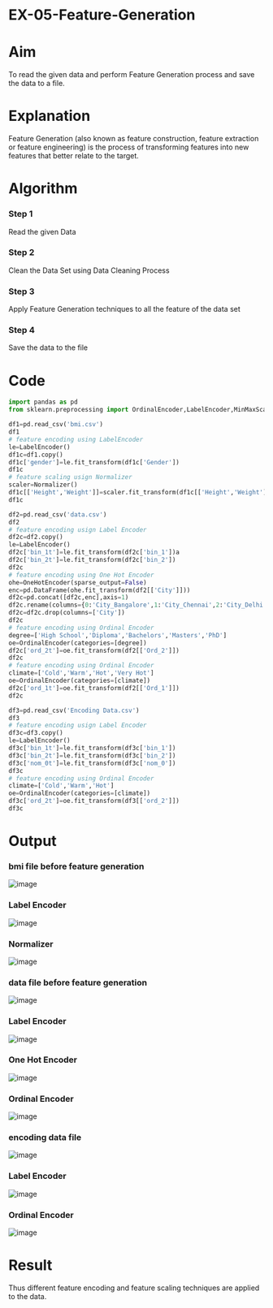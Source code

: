 # EX-05-Feature-Generation

# Aim
To read the given data and perform Feature Generation process and save the data to a file. 

# Explanation
Feature Generation (also known as feature construction, feature extraction or feature engineering) is the process of transforming features into new features that better relate to the target.

# Algorithm
### Step 1
Read the given Data
### Step 2
Clean the Data Set using Data Cleaning Process
### Step 3
Apply Feature Generation techniques to all the feature of the data set
### Step 4
Save the data to the file

# Code
```python
import pandas as pd
from sklearn.preprocessing import OrdinalEncoder,LabelEncoder,MinMaxScaler,Normalizer,OneHotEncoder

df1=pd.read_csv('bmi.csv')
df1
# feature encoding using LabelEncoder
le=LabelEncoder()
df1c=df1.copy()
df1c['gender']=le.fit_transform(df1c['Gender'])
df1c
# feature scaling usign Normalizer
scaler=Normalizer()
df1c[['Height','Weight']]=scaler.fit_transform(df1c[['Height','Weight']])
df1c

df2=pd.read_csv('data.csv')
df2
# feature encoding usign Label Encoder
df2c=df2.copy()
le=LabelEncoder()
df2c['bin_1t']=le.fit_transform(df2c['bin_1'])a
df2c['bin_2t']=le.fit_transform(df2c['bin_2'])
df2c
# feature encoding using One Hot Encoder
ohe=OneHotEncoder(sparse_output=False)
enc=pd.DataFrame(ohe.fit_transform(df2[['City']]))
df2c=pd.concat([df2c,enc],axis=1)
df2c.rename(columns={0:'City_Bangalore',1:'City_Chennai',2:'City_Delhi',3:'City_Mumbai'},inplace=True)
df2c=df2c.drop(columns=['City'])
df2c
# feature encoding using Ordinal Encoder
degree=['High School','Diploma','Bachelors','Masters','PhD']
oe=OrdinalEncoder(categories=[degree])
df2c['ord_2t']=oe.fit_transform(df2[['Ord_2']])
df2c
# feature encoding using Ordinal Encoder
climate=['Cold','Warm','Hot','Very Hot']
oe=OrdinalEncoder(categories=[climate])
df2c['ord_1t']=oe.fit_transform(df2[['Ord_1']])
df2c

df3=pd.read_csv('Encoding Data.csv')
df3
# feature encoding usign Label Encoder
df3c=df3.copy()
le=LabelEncoder()
df3c['bin_1t']=le.fit_transform(df3c['bin_1'])
df3c['bin_2t']=le.fit_transform(df3c['bin_2'])
df3c['nom_0t']=le.fit_transform(df3c['nom_0'])
df3c
# feature encoding using Ordinal Encoder
climate=['Cold','Warm','Hot']
oe=OrdinalEncoder(categories=[climate])
df3c['ord_2t']=oe.fit_transform(df3[['ord_2']])
df3c
```
# Output
### bmi file before feature generation
![image](https://github.com/yasin-sharif-SEC/EX-05-Feature-Generation/assets/142985837/4d3ee3c8-ad02-419d-840a-22f4e50b0913)

### Label Encoder
![image](https://github.com/yasin-sharif-SEC/EX-05-Feature-Generation/assets/142985837/472c2af4-7729-4cae-a93a-b24ffbbf955b)

### Normalizer
![image](https://github.com/yasin-sharif-SEC/EX-05-Feature-Generation/assets/142985837/3b94a58c-e3d8-4d47-b64f-4c6de21f011f)

### data file before feature generation
![image](https://github.com/yasin-sharif-SEC/EX-05-Feature-Generation/assets/142985837/8b9d2319-9bb9-434e-93b7-205f18f4acda)

### Label Encoder
![image](https://github.com/yasin-sharif-SEC/EX-05-Feature-Generation/assets/142985837/9c3925c2-e2d2-459e-9346-fa87127eaced)

### One Hot Encoder
![image](https://github.com/yasin-sharif-SEC/EX-05-Feature-Generation/assets/142985837/32d51d1b-7041-44ca-a48d-d3dbf6b4e4da)

### Ordinal Encoder
![image](https://github.com/yasin-sharif-SEC/EX-05-Feature-Generation/assets/142985837/819c9c0b-e3cf-466e-bca7-27812e239f6d)

### encoding data file
![image](https://github.com/yasin-sharif-SEC/EX-05-Feature-Generation/assets/142985837/599f24ff-d8ba-4180-8e90-287b28fc5c9d)

### Label Encoder
![image](https://github.com/yasin-sharif-SEC/EX-05-Feature-Generation/assets/142985837/d1d05eb6-bf42-4e7b-8cb8-c1aeff270b79)

### Ordinal Encoder
![image](https://github.com/yasin-sharif-SEC/EX-05-Feature-Generation/assets/142985837/852306ad-122b-417d-ae57-4cecb2c1f59a)

# Result
Thus different feature encoding and feature scaling techniques are applied to the data.
